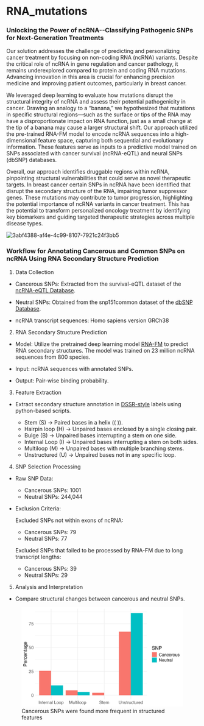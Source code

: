 # RNA_mutations
### Unlocking the Power of ncRNA--Classifying Pathogenic SNPs for Next-Generation Treatments

Our solution addresses the challenge of predicting and personalizing cancer treatment by focusing on non-coding RNA (ncRNA) variants. Despite the critical role of ncRNA in gene regulation and cancer pathology, it remains underexplored compared to protein and coding RNA mutations. Advancing innovation in this area is crucial for enhancing precision medicine and improving patient outcomes, particularly in breast cancer. 

We leveraged deep learning to evaluate how mutations disrupt the structural integrity of ncRNA and assess their potential pathogenicity in cancer. Drawing an analogy to a “banana,” we hypothesized that mutations in specific structural regions—such as the surface or tips of the RNA may have a disproportionate impact on RNA function, just as a small change at the tip of a banana may cause a larger structural shift. Our approach utilized the pre-trained RNA-FM model to encode ncRNA sequences into a high-dimensional feature space, capturing both sequential and evolutionary information. These features serve as inputs to a predictive model trained on SNPs associated with cancer survival (ncRNA-eQTL) and neural SNPs (dbSNP) databases. 

Overall, our approach identifies druggable regions within ncRNA, pinpointing structural vulnerabilities that could serve as novel therapeutic targets. In breast cancer certain SNPs in ncRNA have been identified that disrupt the secondary structure of the RNA, impairing tumor suppressor genes. These mutations may contribute to tumor progression, highlighting the potential importance of ncRNA variants in cancer treatment. This has the potential to transform personalized oncology treatment by identifying key biomarkers and guiding targeted therapeutic strategies across multiple disease types.

![3abf4388-af4e-4c99-8107-7921c24f3bb5](https://github.com/user-attachments/assets/aa708a5b-f2ee-4d14-a6b1-d07a8b580658)

### Workflow for Annotating Cancerous and Common SNPs on ncRNA Using RNA Secondary Structure Prediction

1. Data Collection

- Cancerous SNPs: Extracted from the survival-eQTL dataset of the [ncRNA-eQTL Database](https://www.ncRNA-eQTL-database-url.com).

- Neutral SNPs: Obtained from the snp151common dataset of the [dbSNP Database](https://www.ncbi.nlm.nih.gov/SNP/).

- ncRNA transcript sequences: Homo sapiens version GRCh38


2. RNA Secondary Structure Prediction

- Model: Utilize the pretrained deep learning model [RNA-FM](https://github.com/ml4bio/RNA-FM) to predict RNA secondary structures. The model was trained on 23 million ncRNA sequences from 800 species.

- Input: ncRNA sequences with annotated SNPs.

- Output: Pair-wise binding probability.

3. Feature Extraction

- Extract secondary structure annotation in [DSSR-style](https://x3dna.org) labels using python-based scripts.

  - Stem (S) → Paired bases in a helix (( )).
  - Hairpin loop (H) → Unpaired bases enclosed by a single closing pair.
  - Bulge (B) → Unpaired bases interrupting a stem on one side.
  - Internal Loop (I) → Unpaired bases interrupting a stem on both sides.
  - Multiloop (M) → Unpaired bases with multiple branching stems.
  - Unstructured (U) → Unpaired bases not in any specific loop.

4. SNP Selection Processing

- Raw SNP Data:
  - Cancerous SNPs: 1001  
  - Neutral SNPs: 244,044  

- Exclusion Criteria:

  Excluded SNPs not within exons of ncRNA:
   - Cancerous SNPs: 79
   - Neutral SNPs: 77

  Excluded SNPs that failed to be processed by RNA-FM due to long transcript lengths:
   - Cancerous SNPs: 39
   - Neutral SNPs: 29

5. Analysis and Interpretation

- Compare structural changes between cancerous and neutral SNPs.


<figure>
  <img src="result/compare_ss_and_snp.jpg" alt="RNA and Secondary Structure" width="500"/>
  <figcaption>Cancerous SNPs were found more frequent in structured features</figcaption>
</figure>
